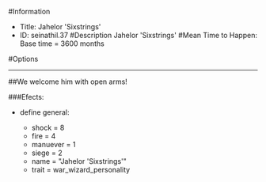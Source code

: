 #Information
 - Title: Jahelor 'Sixstrings'
 - ID: seinathil.37
#Description
Jahelor 'Sixstrings'
#Mean Time to Happen:
Base time = 3600 months

#Options

___
##We welcome him with open arms!

###Efects:<ul><li>define general:</li><ul><li>shock = 8</li><li>fire = 4</li><li>manuever = 1</li><li>siege = 2</li><li>name = "Jahelor 'Sixstrings'"</li><li>trait = war_wizard_personality</li></ul></ul>
